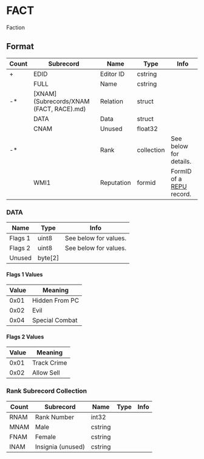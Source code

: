 FACT
====

Faction

## Format

Count | Subrecord | Name | Type | Info
------|-------|------|------|-----
\+ | EDID | Editor ID | cstring |
 || FULL | Name | cstring |
-* | [XNAM](Subrecords/XNAM (FACT, RACE).md) | Relation | struct |
 || DATA | Data | struct |
 || CNAM | Unused | float32 |
-* | | Rank | collection | See below for details.
 || WMI1 | Reputation | formid | FormID of a [REPU](REPU.md) record.

### DATA

Name | Type | Info
-----|------|-----
Flags 1 | uint8 | See below for values.
Flags 2 | uint8 | See below for values.
Unused | byte[2] |

#### Flags 1 Values

Value | Meaning
------|--------
0x01 | Hidden From PC
0x02 | Evil
0x04 | Special Combat

#### Flags 2 Values

Value | Meaning
------|--------
0x01 | Track Crime
0x02 | Allow Sell


### Rank Subrecord Collection

Count | Subrecord | Name | Type | Info
------|-------|------|------|-----
 | RNAM | Rank Number | int32 |
 | MNAM | Male | cstring |
 | FNAM | Female | cstring |
 | INAM | Insignia (unused) | cstring |
